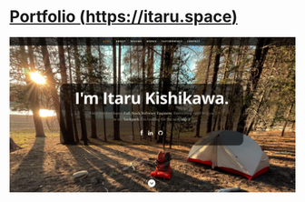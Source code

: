 # [Portfolio (https://itaru.space)](https://itaru.space "Portfolio")

[![Screenshot](https://github.com/Itaru7/itaru.sapce/blob/main/images/portfolio_screenshot.png "Screenshot")](https://github.com/Itaru7/itaru.sapce/blob/main/images/portfolio_screenshot.png "Screenshot")